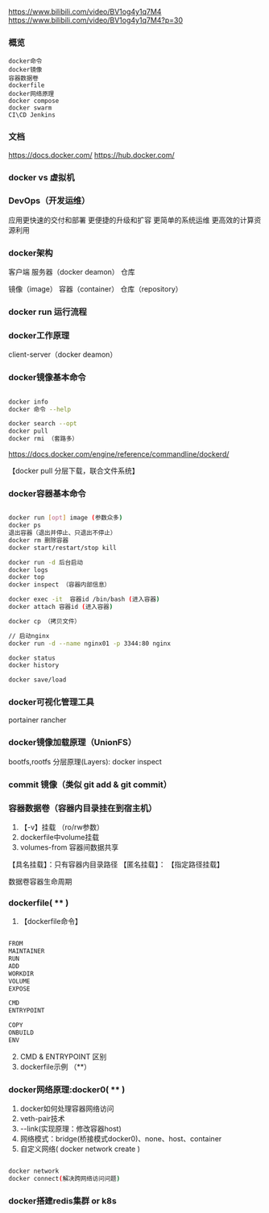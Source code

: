 https://www.bilibili.com/video/BV1og4y1q7M4
https://www.bilibili.com/video/BV1og4y1q7M4?p=30

### 概览

    docker命令
    docker镜像
    容器数据卷
    dockerfile
    docker网络原理
    docker compose
    docker swarm
    CI\CD Jenkins

### 文档

https://docs.docker.com/
https://hub.docker.com/

### docker vs 虚拟机

### DevOps（开发运维）

应用更快速的交付和部署
更便捷的升级和扩容
更简单的系统运维
更高效的计算资源利用

### docker架构

客户端
服务器（docker deamon）
仓库

镜像（image）
容器（container）
仓库（repository）

### docker run 运行流程

### docker工作原理

client-server（docker deamon）

### docker镜像基本命令

```sh

docker info
docker 命令 --help

docker search --opt
docker pull
docker rmi （套路多）

```

https://docs.docker.com/engine/reference/commandline/dockerd/

【docker pull 分层下载，联合文件系统】

### docker容器基本命令

```sh

docker run [opt] image (参数众多)
docker ps
退出容器（退出并停止、只退出不停止）
docker rm 删除容器
docker start/restart/stop kill

docker run -d 后台启动
docker logs
docker top
docker inspect （容器内部信息）

docker exec -it  容器id /bin/bash (进入容器)
docker attach 容器id (进入容器)

docker cp （拷贝文件）

// 启动nginx
docker run -d --name nginx01 -p 3344:80 nginx 

docker status
docker history

docker save/load
```

### docker可视化管理工具

portainer
rancher

### docker镜像加载原理（**UnionFS**）

bootfs,rootfs
分层原理(Layers): docker inspect 

### commit 镜像（类似 git add & git commit）

### 容器数据卷（容器内目录挂在到宿主机）

1. 【-v】挂载 （ro/rw参数）
2. dockerfile中volume挂载
3. volumes-from 容器间数据共享

【具名挂载】：只有容器内目录路径
【匿名挂载】：
【指定路径挂载】


数据卷容器生命周期

### dockerfile( ** )



1. 【dockerfile命令】

```sh

FROM 
MAINTAINER
RUN
ADD
WORKDIR
VOLUME
EXPOSE

CMD
ENTRYPOINT

COPY
ONBUILD
ENV

```

2. CMD & ENTRYPOINT 区别
3. dockerfile示例 （**）

### docker网络原理:docker0( ** )

1. docker如何处理容器网络访问
2. veth-pair技术
3. --link(实现原理：修改容器host)
4. 网络模式：bridge(桥接模式docker0)、none、host、container
5. 自定义网络( docker network create )

```sh

docker network
docker connect(解决跨网络访问问题)

```

### docker搭建redis集群 or k8s
